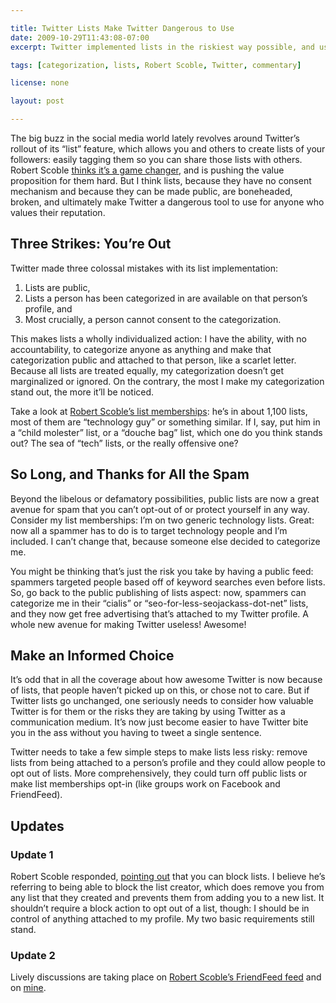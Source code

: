 ```yaml
---

title: Twitter Lists Make Twitter Dangerous to Use
date: 2009-10-29T11:43:08-07:00
excerpt: Twitter implemented lists in the riskiest way possible, and using Twitter after it has been rolled out puts yourself at risk.

tags: [categorization, lists, Robert Scoble, Twitter, commentary]

license: none

layout: post

---
```


The big buzz in the social media world lately revolves around Twitter’s rollout of its “list” feature, which allows you and others to create lists of your followers: easily tagging them so you can share those lists with others. Robert Scoble [thinks it’s a game changer][1], and is pushing the value proposition for them hard. But I think lists, because they have no consent mechanism and because they can be made public, are boneheaded, broken, and ultimately make Twitter a dangerous tool to use for anyone who values their reputation.

## Three Strikes: You’re Out

Twitter made three colossal mistakes with its list implementation:

1. Lists are public,
2. Lists a person has been categorized in are available on that person’s profile, and
3. Most crucially, a person cannot consent to the categorization.

This makes lists a wholly individualized action: I have the ability, with no accountability, to categorize anyone as anything and make that categorization public and attached to that person, like a scarlet letter. Because all lists are treated equally, my categorization doesn’t get marginalized or ignored. On the contrary, the most I make my categorization stand out, the more it’ll be noticed.

Take a look at [Robert Scoble’s list memberships][2]: he’s in about 1,100 lists, most of them are “technology guy” or something similar. If I, say, put him in a “child molester” list, or a “douche bag” list, which one do you think stands out? The sea of “tech” lists, or the really offensive one?

## So Long, and Thanks for All the Spam

Beyond the libelous or defamatory possibilities, public lists are now a great avenue for spam that you can’t opt-out of or protect yourself in any way. Consider my list memberships: I’m on two generic technology lists. Great: now all a spammer has to do is to target technology people and I’m included. I can’t change that, because someone else decided to categorize me.

You might be thinking that’s just the risk you take by having a public feed: spammers targeted people based off of keyword searches even before lists. So, go back to the public publishing of lists aspect: now, spammers can categorize me in their “cialis” or “seo-for-less-seojackass-dot-net” lists, and they now get free advertising that’s attached to my Twitter profile. A whole new avenue for making Twitter useless! Awesome!

## Make an Informed Choice

It’s odd that in all the coverage about how awesome Twitter is now because of lists, that people haven’t picked up on this, or chose not to care. But if Twitter lists go unchanged, one seriously needs to consider how valuable Twitter is for them or the risks they are taking by using Twitter as a communication medium. It’s now just become easier to have Twitter bite you in the ass without you having to tweet a single sentence.

Twitter needs to take a few simple steps to make lists less risky: remove lists from being attached to a person’s profile and they could allow people to opt out of lists. More comprehensively, they could turn off public lists or make list memberships opt-in (like groups work on Facebook and FriendFeed).

## Updates

### Update 1

Robert Scoble responded, [pointing out][3] that you can block lists. I believe he’s referring to being able to block the list creator, which does remove you from any list that they created and prevents them from adding you to a new list. It shouldn’t require a block action to opt out of a list, though: I should be in control of anything attached to my profile. My two basic requirements still stand.

### Update 2

Lively discussions are taking place on [Robert Scoble’s FriendFeed feed][4] and on [mine][5].

[1]: https://web.archive.org/web/20091030155931/http://scobleizer.posterous.com/why-i-dont-use-google-reader-anymore "Why I don’t use Google Reader anymore"
[2]: http://twitter.com/Scobleizer/lists/memberships "Robert Scoble’s Twitter list memberships"
[3]: http://twitter.com/Scobleizer/statuses/5267842278 "Twitter: @jesseslinks it is really lame to attack lists like that. I can block any list which would remove it from my own directory."
[4]: http://friendfeed.com/scobleizer/e5c72b2f/jesseslinks-it-is-really-lame-to-attack-lists "FriendFeed: @jesseslinks it is really lame to attack lists like that. I can block any list which would remove it from my own directory."
[5]: http://friendfeed.com/itafroma/1eb8a09c/thing-i-don-t-like-about-twitter-public-lists-is "FriendFeed: The thing I don’t like about Twitter public lists is that there’s no consent."
